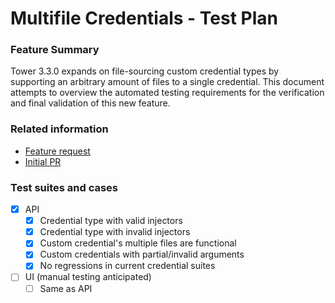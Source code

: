 # Multifile Credentials - Test Plan

### Feature Summary
Tower 3.3.0 expands on file-sourcing custom credential types by supporting an arbitrary amount of files to a single credential.  This document attempts to overview the automated testing requirements for the verification and final validation of this new feature.

### Related information
* [Feature request](https://github.com/ansible/awx/issues/349)
* [Initial PR](https://github.com/ansible/awx/pull/696)

### Test suites and cases
* [x] API
    * [x] Credential type with valid injectors
    * [x] Credential type with invalid injectors
    * [x] Custom credential's multiple files are functional
    * [x] Custom credentials with partial/invalid arguments
    * [x] No regressions in current credential suites
* [ ] UI (manual testing anticipated)
    * [ ] Same as API 
